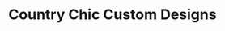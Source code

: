 ---
title: "Country Chic Custom Designs"
url: /fort-saskatchewan/country-chic-custom-designs/
shop: Andenken
---